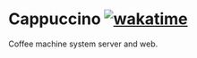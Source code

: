 # Cappuccino [![wakatime](https://wakatime.com/badge/user/fbf439cc-9e02-45cc-bb7f-21ca6fd95e8d/project/091f87d8-6790-41e7-a100-2800a21d4fd9.svg)](https://wakatime.com/badge/user/fbf439cc-9e02-45cc-bb7f-21ca6fd95e8d/project/091f87d8-6790-41e7-a100-2800a21d4fd9)

Coffee machine system server and web.